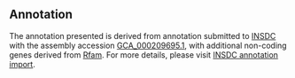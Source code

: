 

Annotation
----------

The annotation presented is derived from annotation submitted to
[INSDC](http://www.insdc.org) with the assembly accession
[GCA\_000209695.1](http://www.ebi.ac.uk/ena/data/view/GCA_000209695.1),
with additional non-coding genes derived from
[Rfam](http://rfam.xfam.org/). For more details, please visit [INSDC
annotation
import](http://ensemblgenomes.org/info/data/insdc_annotation).
